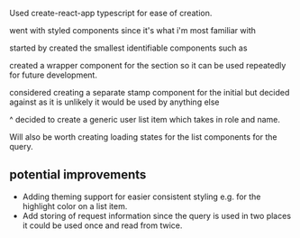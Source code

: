 

Used create-react-app typescript for ease of creation.

went with styled components since it's what i'm most familiar with 

started by created the smallest identifiable components such as 




created a wrapper component for the section so it can be used repeatedly for future development. 

considered creating  a separate stamp component for the initial
but decided against as it is unlikely it would be used by anything else

^ decided to create a generic user list item which takes in role and name.

Will also be worth creating loading states for the list components for the query.

## potential improvements

* Adding theming support for easier consistent styling e.g. for the highlight color on a list item.
* Add storing of request information since the query is used in two places it could be used once and read from twice. 
